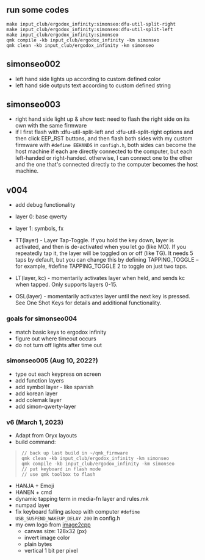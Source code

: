 ## run some codes
```
make input_club/ergodox_infinity:simonseo:dfu-util-split-right
make input_club/ergodox_infinity:simonseo:dfu-util-split-left
make input_club/ergodox_infinity:simonseo
qmk compile -kb input_club/ergodox_infinity -km simonseo
qmk clean -kb input_club/ergodox_infinity -km simonseo
```


## simonseo002
- left hand side lights up according to custom defined color
- left hand side outputs text according to custom defined string

## simonseo003
- right hand side light up & show text: need to flash the right side on its own with the same firmware
- if I first flash with :dfu-util-split-left and :dfu-util-split-right options and then click EEP_RST buttons, and then flash both sides with my custom firmware with `#define EEHANDS` in `configh.h`, both sides can become the host machine if each are directly connected to the computer, but each left-handed or right-handed. otherwise, I can connect one to the other and the one that's connected directly to the computer becomes the host machine.

## v004
- add debug functionality
- layer 0: base qwerty
- layer 1: symbols, fx

- TT(layer) - Layer Tap-Toggle. If you hold the key down, layer is activated, and then is de-activated when you let go (like MO). If you repeatedly tap it, the layer will be toggled on or off (like TG). It needs 5 taps by default, but you can change this by defining TAPPING_TOGGLE – for example, #define TAPPING_TOGGLE 2 to toggle on just two taps.
- LT(layer, kc) - momentarily activates layer when held, and sends kc when tapped. Only supports layers 0-15.
- OSL(layer) - momentarily activates layer until the next key is pressed. See One Shot Keys for details and additional functionality.


### goals for simonseo004
- match basic keys to ergodox infinity
- figure out where timeout occurs
- do not turn off lights after time out


### simonseo005 (Aug 10, 2022?)
- type out each keypress on screen
- add function layers
- add symbol layer - like spanish 
- add korean layer
- add colemak layer
- add simon-qwerty-layer

### v6 (March 1, 2023)
- Adapt from Oryx layouts
- build command:
> ```
> // back up last build in ~/qmk_firmware
> qmk clean -kb input_club/ergodox_infinity -km simonseo
> qmk compile -kb input_club/ergodox_infinity -km simonseo
> // put keyboard in flash mode
> // use qmk toolbox to flash
> ```
- HANJA + Emoji 
- HANEN + cmd
- dynamic tapping term in media-fn layer and rules.mk
- numpad layer
- fix keyboard falling asleep with computer `#define USB_SUSPEND_WAKEUP_DELAY 200` in config.h
- my own logo from [image2cpp](https://javl.github.io/image2cpp/)
    - canvas size: 128x32 (px)
    - invert image color
    - plain bytes
    - vertical 1 bit per pixel
